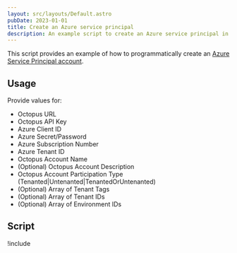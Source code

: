 ```yaml
---
layout: src/layouts/Default.astro
pubDate: 2023-01-01
title: Create an Azure service principal
description: An example script to create an Azure service principal in Octopus.
---
```


This script provides an example of how to programmatically create an [Azure Service Principal account](/docs/infrastructure/accounts/azure/index.md#azure-service-principal).

## Usage

Provide values for:

- Octopus URL
- Octopus API Key
- Azure Client ID
- Azure Secret/Password
- Azure Subscription Number
- Azure Tenant ID
- Octopus Account Name
- (Optional) Octopus Account Description
- Octopus Account Participation Type (Tenanted|Untenanted|TenantedOrUntenanted)
- (Optional) Array of Tenant Tags
- (Optional) Array of Tenant IDs
- (Optional) Array of Environment IDs

## Script

!include <create-azure-service-principal-scripts>
